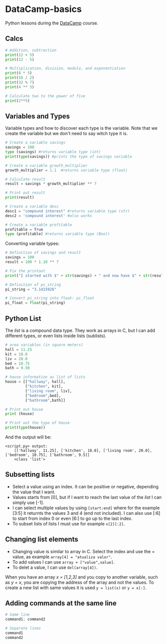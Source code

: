 # DataCamp-basics
Python lessons during the [DataCamp](https://app.datacamp.com/learn/courses/intro-to-python-for-data-science) course.

## Calcs

```py
# Addition, subtraction
print(12 + 5)
print(12 - 5)

# Multiplication, division, modulo, and exponentiation
print(8 * 5)
print(16 / 2)
print(32 % 7)
print(4 ** 3)

# Calculate two to the power of five
print(2**5)
```

## Variables and Types

Variable types and how to discover each type is the variable. Note that we create the variable but we don't need to say witch type it is.
```py
# Create a variable savings
savings = 100
type (savings) #returns variable type (int)
print(type(savings)) #prints the type of savings variable

# Create a variable growth_multiplier
growth_multiplier = 1.1  #returns variable type (float)

# Calculate result
result = savings * growth_multiplier ** 7

# Print out result
print(result)

# Create a variable desc
desc1 = "compound interest" #returns variable type (str)
desc2 = 'compound interest' #also works

# Create a variable profitable
profitable = True
type (profitable) #returns variable type (Bool)
```
Converting variable types:

```py
# Definition of savings and result
savings = 100
result = 100 * 1.10 ** 7

# Fix the printout
print("I started with $" + str(savings) + " and now have $" + str(result) + ". Awesome!")

# Definition of pi_string
pi_string = "3.1415926"

# Convert pi_string into float: pi_float
pi_float = float(pi_string)
```
## Python List

The *list* is a compound data type. They work as arrays in C, but I can add different types, or even lists inside lists (sublists).

```py
# area variables (in square meters)
hall = 11.25
kit = 18.0
liv = 20.0
bed = 10.75
bath = 9.50

# house information as list of lists
house = [["hallway", hall],
         ["kitchen", kit],
         ["living room", liv],
         ["bedroom",bed],
         ["bathroom",bath]]

# Print out house
print (house)

# Print out the type of house
print(type(house))
```

And the output will be: 
```
<script.py> output:
    [['hallway', 11.25], ['kitchen', 18.0], ['living room', 20.0], ['bedroom', 10.75], ['bathroom', 9.5]]
    <class 'list'>
```

## Subsetting lists

* Select a value using an index. It can be positive or negative, depending the value that I want.
* Values starts from [0], but if I want to reach the last value of the *list* I can simply use [-1].
* I can select multiple values by using ```[start:end]``` where for the example [3:5] it returnts the values 3 and 4 (end not included). I can also use [:6] to start from index 0 or even [6:] to go up to the last index.
* To subset lists of lists I must use for example ```x[2][:2]```.
 
## Changing list elements

* Changing value is similar to array in C. Select the index and use the = value, as example ```array[4] = "atualiza valor"```.
* To add values I can use ```array + ["value",value]```.
* To delet a value, I can use ```del(array[4])```.

When you have an array *x = [1,2,3]* and you copy to another variable, such as *y = x*, you are copying the address of the array and not the values. To create a new list with same values it is used ```y = list(x)``` or ```y = x[:]```.
 
## Adding commands at the same line

```py
# Same line
command1; command2

# Separate lines
command1
command2
```
